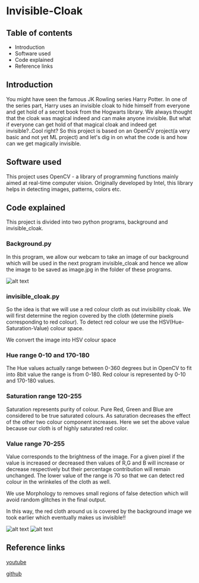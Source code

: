 # Invisible-Cloak

## Table of contents

* Introduction
* Software used
* Code explained
* Reference links

## Introduction

You might have seen the famous JK Rowling series Harry Potter. In one of the series part, Harry uses an invisible cloak to hide himself from everyone and get hold of a secret book from the Hogwarts library. We always thought that the cloak was magical indeed and can make anyone invisible. But what if everyone can get hold of that magical cloak and indeed get invisible?..Cool right? So this project is based on an OpenCV project(a very basic and not yet ML project) and let's dig in on what the code is and how can we get magically invisible.

## Software used

This project uses OpenCV - a library of programming functions mainly aimed at real-time computer vision. Originally developed by Intel, this library helps in detecting images, patterns, colors etc.

## Code explained

This project is divided into two python programs, background and invisible_cloak. 
### Background.py
In this program, we allow our webcam to take an image of our background which will be used in the next program invisible_cloak and hence we allow the image to be saved as image.jpg in the folder of these programs.

![alt text](https://user-images.githubusercontent.com/43539707/93295825-9072e900-f80b-11ea-80e4-86bf3808eb9c.jpg)

### invisible_cloak.py
So the idea is that we will use a red colour cloth as out invisibility cloak. We will first determine the region covered by the cloth (determine pixels corresponding to red colour). To detect red colour we use the HSV(Hue-Saturation-Value) colour space.

We convert the image into HSV colour space

### Hue range 0-10 and 170-180
The Hue values actually range between 0-360 degrees but in OpenCV to fit into 8bit value the range is from 0-180. Red colour is represented by 0-10 and 170-180 values.

### Saturation range	120-255
Saturation represents purity of colour. Pure Red, Green and Blue are considered to be true saturated colours. As saturation decreases the effect of the other two colour component increases. Here we set the above value because our cloth is of highly saturated red color.

### Value range	70-255
Value corresponds to the brightness of the image. For a given pixel if the value is increased or decreased then values of R,G and B will increase or decrease respectively but their percentage contribution will remain unchanged. The lower value of the range is 70 so that we can detect red colour in the wrinkeles of the cloth as well.

We use Morphology to removes small regions of false detection which will avoid random glitches in the final output.

In this way, the red cloth around us is covered by the background image we took earlier which eventually makes us invisible!!

![alt text](https://user-images.githubusercontent.com/43539707/93295700-4ab62080-f80b-11ea-8f5d-ce9d50a34673.jpg)
![alt text](https://user-images.githubusercontent.com/43539707/93295671-31ad6f80-f80b-11ea-86f4-b724100e270c.jpg)

## Reference links

[youtube](https://www.youtube.com/watch?v=AkY2TpvDGUo&t=2305s)

[github](https://github.com/kaustubh-sadekar/Invisibility_Cloak/blob/master/Tutorial.md)
